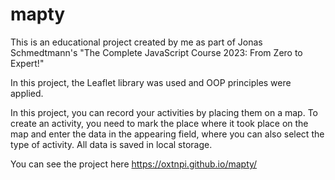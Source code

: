 # mapty
This is an educational project created by me as part of Jonas Schmedtmann's "The Complete JavaScript Course 2023: From Zero to Expert!"

In this project, the Leaflet library was used and OOP principles were applied.

In this project, you can record your activities by placing them on a map. To create an activity, you need to mark the place where it took place on the map and enter the data in the appearing field, where you can also select the type of activity. All data is saved in local storage.

You can see the project here https://oxtnpi.github.io/mapty/
